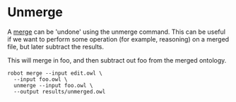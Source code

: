 # Unmerge

A <a href="/merge/merge">merge</a> can be 'undone' using the unmerge command. This can be useful if we want to perform some operation (for example, reasoning) on a merged file, but later subtract the results.

This will merge in foo, and then subtract out foo from the merged ontology.

    robot merge --input edit.owl \
      --input foo.owl \
      unmerge --input foo.owl \
      --output results/unmerged.owl